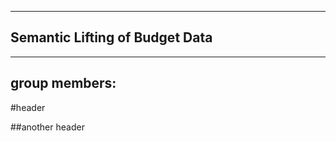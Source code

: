 -----
Semantic Lifting of Budget Data
-----

-----
group members:
-----

#header

##another header

